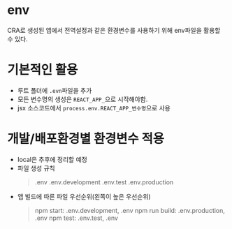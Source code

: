 # env

CRA로 생성된 앱에서 전역설정과 같은 환경변수를 사용하기 위해 env파일을 활용할 수 있다.

# 기본적인 활용

- 루트 폴더에 `.evn`파일을 추가
- 모든 변수명의 생성은 `REACT_APP_`으로 시작해야함.
- jsx 소스코드에서 `process.env.REACT_APP_변수명`으로 사용

# 개발/배포환경별 환경변수 적용

- local은 추후에 정리할 예정
- 파일 생성 규칙
  > .env
  > .env.development
  > .env.test
  > .env.production
- 앱 빌드에 따른 파일 우선순위(왼쪽이 높은 우선순위)
  > npm start: .env.development, .env
  > npm run build: .env.production, .env
  > npm test: .env.test, .env
